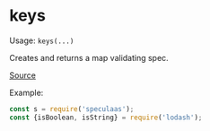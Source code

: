 keys
=====

Usage: ```keys(...)```

Creates and returns a map validating spec.

[Source](https://github.com/mrijk/speculaas/blob/master/lib/keys.js)

Example:

```js
const s = require('speculaas');
const {isBoolean, isString} = require('lodash');
```
